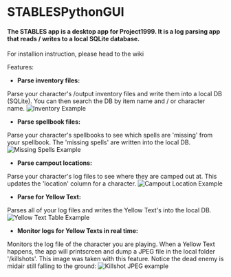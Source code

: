 # STABLESPythonGUI

#### The STABLES app is a desktop app for Project1999. It is a log parsing app that reads / writes to a local SQLite database.

For installion instruction, please head to the wiki

Features:

* **Parse inventory files:**
  
Parse your character's /output inventory files and write them into a local DB (SQLite). You can then search the DB by item name and / or character name.
![Inventory Example](https://cdn.discordapp.com/attachments/1162507378340679751/1162507573832994886/image.png?ex=653c308b&is=6529bb8b&hm=8d580a9944739366df6a9988eb62d8007e661ffe315252b626a81f1f87fe6677&)
* **Parse spellbook files:**

Parse your character's spellbooks to see which spells are 'missing' from your spellbook. The 'missing spells' are written into the local DB.
![Missing Spells Example](https://cdn.discordapp.com/attachments/1162507378340679751/1162508991541289010/image.png?ex=653c31dd&is=6529bcdd&hm=d28753304d1e3ed7f3e2ec4a73931640e10cdd81f4a7182e3f93c0d3027efb67&)
* **Parse campout locations:**

Parse your character's log files to see where they are camped out at. This updates the 'location' column for a character.
![Campout Location Example](https://cdn.discordapp.com/attachments/1162507378340679751/1162509466709799002/image.png?ex=653c324f&is=6529bd4f&hm=0d2a62085f8d52877faf292d705d3414134c3206979b6accaeca67e58d863074&)
* **Parse for Yellow Text:**

Parses all of your log files and writes the Yellow Text's into the local DB.
![Yellow Text Table Example](https://cdn.discordapp.com/attachments/1162507378340679751/1162509733429780531/image.png?ex=653c328e&is=6529bd8e&hm=3c685b7fde0e385d31d18773ef7955f7f807742a71158a1f21cde362974210ec&)
* **Monitor logs for Yellow Texts in real time:**

Monitors the log file of the character you are playing. When a Yellow Text happens, the app will printscreen and dump a JPEG file in the local folder '/killshots'.
This image was taken with this feature. Notice the dead enemy is midair still falling to the ground:
![Killshot JPEG example](https://cdn.discordapp.com/attachments/1058479766644199567/1161750968975773827/image.png?ex=65396fe7&is=6526fae7&hm=76ebb4b3ec718318d4fa53c224e0199e2c4c32056ff577ae078ec530250fd387&)

